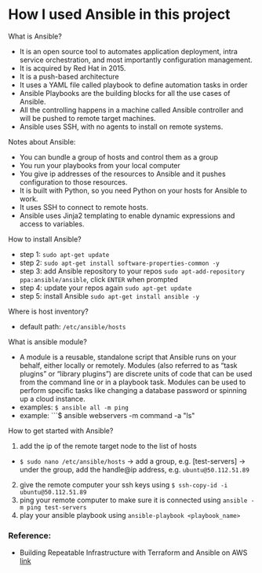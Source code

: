# How I used Ansible in this project

What is Ansible?
 - It is an open source tool to automates application deployment, intra service orchestration, and most importantly configuration management. 
 - It is acquired by Red Hat in 2015.
 - It is a push-based architecture
 - It uses a YAML file called playbook to define automation tasks in order
 - Ansible Playbooks are the building blocks for all the use cases of Ansible.
 - All the controlling happens in a machine called Ansible controller and will be pushed to remote target machines. 
 - Ansible uses SSH, with no agents to install on remote systems.


Notes about Ansible:
 - You can bundle a group of hosts and control them as a group
 - You run your playbooks from your local computer
 - You give ip addresses of the resources to Ansible and it pushes configuration to those resources.
 - It is built with Python, so you need Python on your hosts for Ansible to work. 
 - It uses SSH to connect to remote hosts.
 - Ansible uses Jinja2 templating to enable dynamic expressions and access to variables. 


How to install Ansible?
 - step 1: ```sudo apt-get update```
 - step 2: ```sudo apt-get install software-properties-common -y```
 - step 3: add Ansible repository to your repos ```sudo apt-add-repository ppa:ansible/ansible```, click ```ENTER``` when prompted
 - step 4: update your repos again ```sudo apt-get update```
 - step 5: install Ansible ```sudo apt-get install ansible -y```


Where is host inventory?
 - default path: ```/etc/ansible/hosts```

What is ansible module?
 - A module is a reusable, standalone script that Ansible runs on your behalf, either locally or remotely. Modules (also referred to as “task plugins” or “library plugins”) are discrete units of code that can be used from the command line or in a playbook task. Modules can be used to perform specific tasks like changing a database password or spinning up a cloud instance.
 - examples: ```$ ansible all -m ping```
 - example: ```$ ansible webservers -m command -a "ls"

How to get started with Ansible?
 1. add the ip of the remote target node to the list of hosts
  - ```$ sudo nano /etc/ansible/hosts``` -> add a group, e.g. [test-servers] -> under the group, add the handle@ip address, e.g. ```ubuntu@50.112.51.89```
 2. give the remote computer your ssh keys using ```$ ssh-copy-id -i ubuntu@50.112.51.89```
 3. ping your remote computer to make sure it is connected using ```ansible -m ping test-servers```
 4. play your ansible playbook using ```ansible-playbook <playbook_name>```



 




















### Reference:

- Building Repeatable Infrastructure with Terraform and Ansible on AWS [link](https://medium.com/faun/building-repeatable-infrastructure-with-terraform-and-ansible-on-aws-3f082cd398ad)
